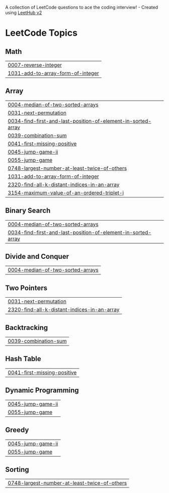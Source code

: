 A collection of LeetCode questions to ace the coding interview! - Created using [LeetHub v2](https://github.com/arunbhardwaj/LeetHub-2.0)
<!---LeetCode Topics Start-->
# LeetCode Topics
## Math
|  |
| ------- |
| [0007-reverse-integer](https://github.com/keerthivelp/leetcodeproblems/tree/master/0007-reverse-integer) |
| [1031-add-to-array-form-of-integer](https://github.com/keerthivelp/leetcodeproblems/tree/master/1031-add-to-array-form-of-integer) |
## Array
|  |
| ------- |
| [0004-median-of-two-sorted-arrays](https://github.com/keerthivelp/leetcodeproblems/tree/master/0004-median-of-two-sorted-arrays) |
| [0031-next-permutation](https://github.com/keerthivelp/leetcodeproblems/tree/master/0031-next-permutation) |
| [0034-find-first-and-last-position-of-element-in-sorted-array](https://github.com/keerthivelp/leetcodeproblems/tree/master/0034-find-first-and-last-position-of-element-in-sorted-array) |
| [0039-combination-sum](https://github.com/keerthivelp/leetcodeproblems/tree/master/0039-combination-sum) |
| [0041-first-missing-positive](https://github.com/keerthivelp/leetcodeproblems/tree/master/0041-first-missing-positive) |
| [0045-jump-game-ii](https://github.com/keerthivelp/leetcodeproblems/tree/master/0045-jump-game-ii) |
| [0055-jump-game](https://github.com/keerthivelp/leetcodeproblems/tree/master/0055-jump-game) |
| [0748-largest-number-at-least-twice-of-others](https://github.com/keerthivelp/leetcodeproblems/tree/master/0748-largest-number-at-least-twice-of-others) |
| [1031-add-to-array-form-of-integer](https://github.com/keerthivelp/leetcodeproblems/tree/master/1031-add-to-array-form-of-integer) |
| [2320-find-all-k-distant-indices-in-an-array](https://github.com/keerthivelp/leetcodeproblems/tree/master/2320-find-all-k-distant-indices-in-an-array) |
| [3154-maximum-value-of-an-ordered-triplet-i](https://github.com/keerthivelp/leetcodeproblems/tree/master/3154-maximum-value-of-an-ordered-triplet-i) |
## Binary Search
|  |
| ------- |
| [0004-median-of-two-sorted-arrays](https://github.com/keerthivelp/leetcodeproblems/tree/master/0004-median-of-two-sorted-arrays) |
| [0034-find-first-and-last-position-of-element-in-sorted-array](https://github.com/keerthivelp/leetcodeproblems/tree/master/0034-find-first-and-last-position-of-element-in-sorted-array) |
## Divide and Conquer
|  |
| ------- |
| [0004-median-of-two-sorted-arrays](https://github.com/keerthivelp/leetcodeproblems/tree/master/0004-median-of-two-sorted-arrays) |
## Two Pointers
|  |
| ------- |
| [0031-next-permutation](https://github.com/keerthivelp/leetcodeproblems/tree/master/0031-next-permutation) |
| [2320-find-all-k-distant-indices-in-an-array](https://github.com/keerthivelp/leetcodeproblems/tree/master/2320-find-all-k-distant-indices-in-an-array) |
## Backtracking
|  |
| ------- |
| [0039-combination-sum](https://github.com/keerthivelp/leetcodeproblems/tree/master/0039-combination-sum) |
## Hash Table
|  |
| ------- |
| [0041-first-missing-positive](https://github.com/keerthivelp/leetcodeproblems/tree/master/0041-first-missing-positive) |
## Dynamic Programming
|  |
| ------- |
| [0045-jump-game-ii](https://github.com/keerthivelp/leetcodeproblems/tree/master/0045-jump-game-ii) |
| [0055-jump-game](https://github.com/keerthivelp/leetcodeproblems/tree/master/0055-jump-game) |
## Greedy
|  |
| ------- |
| [0045-jump-game-ii](https://github.com/keerthivelp/leetcodeproblems/tree/master/0045-jump-game-ii) |
| [0055-jump-game](https://github.com/keerthivelp/leetcodeproblems/tree/master/0055-jump-game) |
## Sorting
|  |
| ------- |
| [0748-largest-number-at-least-twice-of-others](https://github.com/keerthivelp/leetcodeproblems/tree/master/0748-largest-number-at-least-twice-of-others) |
<!---LeetCode Topics End-->